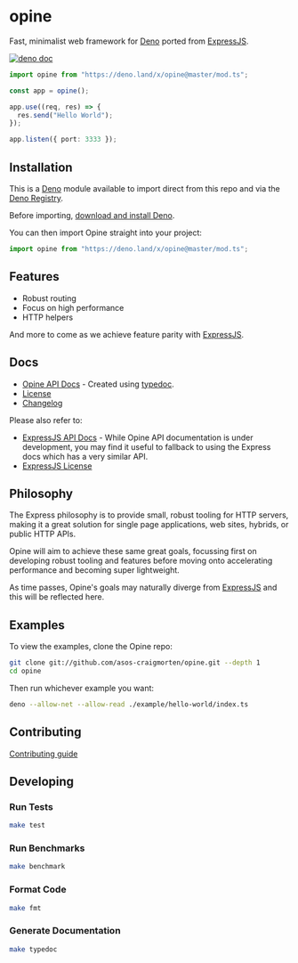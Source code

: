 # opine

Fast, minimalist web framework for [Deno](https://deno.land/) ported from [ExpressJS](https://github.com/expressjs/express).

[![deno doc](https://doc.deno.land/badge.svg)](https://doc.deno.land/https/deno.land/x/opine/mod.ts)

```ts
import opine from "https://deno.land/x/opine@master/mod.ts";

const app = opine();

app.use((req, res) => {
  res.send("Hello World");
});

app.listen({ port: 3333 });
```

## Installation

This is a [Deno](https://deno.land/) module available to import direct from this repo and via the [Deno Registry](https://deno.land/x).

Before importing, [download and install Deno](https://deno.land/#installation).

You can then import Opine straight into your project:

```ts
import opine from "https://deno.land/x/opine@master/mod.ts";
```

## Features

- Robust routing
- Focus on high performance
- HTTP helpers

And more to come as we achieve feature parity with [ExpressJS](https://github.com/expressjs/express).

## Docs

- [Opine API Docs](https://asos-craigmorten.github.io/opine/) - Created using [typedoc](https://typedoc.org/).
- [License](./LICENSE.md)
- [Changelog](./.github/CHANGELOG.md)

Please also refer to:

- [ExpressJS API Docs](https://expressjs.com/en/4x/api.html) - While Opine API documentation is under development, you may find it useful to fallback to using the Express docs which has a very similar API.
- [ExpressJS License](./EXPRESS_LICENSE.md)

## Philosophy

The Express philosophy is to provide small, robust tooling for HTTP servers, making it a great solution for single page applications, web sites, hybrids, or public HTTP APIs.

Opine will aim to achieve these same great goals, focussing first on developing robust tooling and features before moving onto accelerating performance and becoming super lightweight.

As time passes, Opine's goals may naturally diverge from [ExpressJS](https://github.com/expressjs/express) and this will be reflected here.

## Examples

To view the examples, clone the Opine repo:

```bash
git clone git://github.com/asos-craigmorten/opine.git --depth 1
cd opine
```

Then run whichever example you want:

```bash
deno --allow-net --allow-read ./example/hello-world/index.ts
```

## Contributing

[Contributing guide](./.github/CONTRIBUTING.md)

## Developing

### Run Tests

```bash
make test
```

### Run Benchmarks

```bash
make benchmark
```

### Format Code

```bash
make fmt
```

### Generate Documentation

```bash
make typedoc
```
